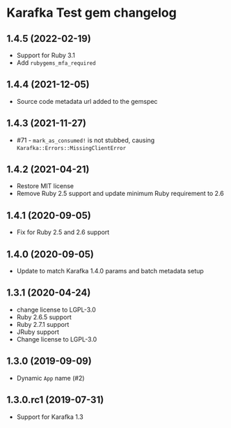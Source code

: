 # Karafka Test gem changelog

## 1.4.5 (2022-02-19)
- Support for Ruby 3.1
- Add `rubygems_mfa_required`

## 1.4.4 (2021-12-05)
- Source code metadata url added to the gemspec

## 1.4.3 (2021-11-27)
- #71 - `mark_as_consumed!` is not stubbed, causing `Karafka::Errors::MissingClientError`

## 1.4.2 (2021-04-21)
- Restore MIT license
- Remove Ruby 2.5 support and update minimum Ruby requirement to 2.6

## 1.4.1 (2020-09-05)
- Fix for Ruby 2.5 and 2.6 support

## 1.4.0 (2020-09-05)
- Update to match Karafka 1.4.0 params and batch metadata setup

## 1.3.1 (2020-04-24)
- change license to LGPL-3.0
- Ruby 2.6.5 support
- Ruby 2.7.1 support
- JRuby support
- Change license to LGPL-3.0

## 1.3.0 (2019-09-09)
- Dynamic `App` name (#2)

## 1.3.0.rc1 (2019-07-31)
- Support for Karafka 1.3
